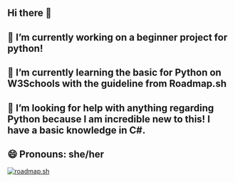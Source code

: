 ## Hi there 👋
## 🔭 I’m currently working on a beginner project for python!
## 🌱 I’m currently learning the basic for Python on W3Schools with the guideline from Roadmap.sh
## 🤔 I’m looking for help with anything regarding Python because I am incredible new to this! I have a basic knowledge in C#.
## 😄 Pronouns: she/her

<!--
**todayisastrid/todayisastrid** is a ✨ _special_ ✨ repository because its `README.md` (this file) appears on your GitHub profile.

Here are some ideas to get you started:


-->
<a href="https://roadmap.sh"><img src="https://roadmap.sh/card/tall/668cfc798896c6f50b0b39bf?variant=dark&roadmaps=python" alt="roadmap.sh"/></a>
